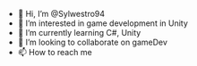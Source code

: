 - 👋 Hi, I’m @Sylwestro94
- 👀 I’m interested in game development in Unity
- 🌱 I’m currently learning C#, Unity 
- 💞️ I’m looking to collaborate on gameDev
- 📫 How to reach me

<!---
Sylwestro94/Sylwestro94 is a ✨ special ✨ repository because its `README.md` (this file) appears on your GitHub profile.
You can click the Preview link to take a look at your changes.
--->
